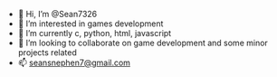- 👋 Hi, I’m @Sean7326
- 👀 I’m interested in games development
- 🌱 I’m currently c, python, html, javascript
- 💞️ I’m looking to collaborate on game development and some minor projects related
- 📫 seansnephen7@gmail.com

<!---
Sean7326/Sean7326 is a ✨ special ✨ repository because its `README.md` (this file) appears on your GitHub profile.
You can click the Preview link to take a look at your changes.
--->
